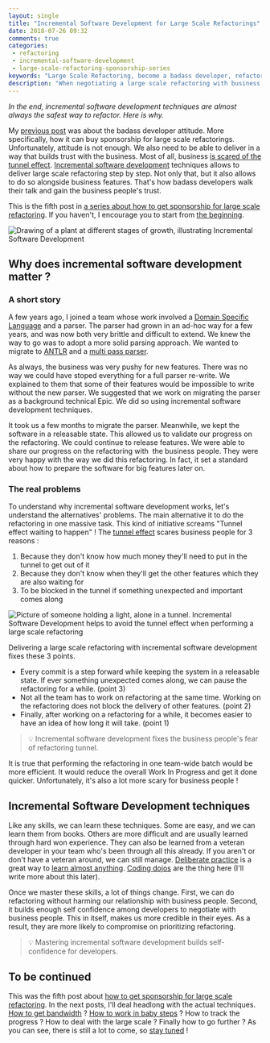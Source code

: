 ```yaml
---
layout: single
title: "Incremental Software Development for Large Scale Refactorings"
date: 2018-07-26 09:32
comments: true
categories:
 - refactoring
 - incremental-software-development
 - large-scale-refactoring-sponsorship-series
keywords: "Large Scale Refactoring, become a badass developer, refactoring large software projects, refactoring large software systems, refactoring large code base, refactoring in large software projects, incremental software development, incremental software development approach, iterative incremental software development, incremental development of software, incremental and iterative development strategies"
description: "When negotiating a large scale refactoring with business people, it's very important to know how to deliver. Incremental Software Development is the best way to mitigate risks and keep business people happy while performing a large scale refactoring. Here is why !"
---
```

*In the end, incremental software development techniques are almost always the safest way to refactor. Here is why.*

My [previous post](/principles-that-will-make-you-become-a-badass-developer/) was about the badass developer attitude. More specifically, how it can buy sponsorship for large scale refactorings. Unfortunately, attitude is not enough. We also need to be able to deliver in a way that builds trust with the business. Most of all, business [is scared of the tunnel effect](/how-to-convince-your-business-to-sponsor-a-large-scale-refactoring/). [Incremental software development](https://en.wikipedia.org/wiki/Iterative_and_incremental_development) techniques allows to deliver large scale refactoring step by step. Not only that, but it also allows to do so alongside business features. That's how badass developers walk their talk and gain the business people's trust.

This is the fifth post in [a series about how to get sponsorship for large scale refactoring]({{site.baseurl}}/categories/#large-scale-refactoring-sponsorship-series). If you haven't, I encourage you to start from [the beginning](/how-to-convince-your-business-to-sponsor-a-large-scale-refactoring/).

![Drawing of a plant at different stages of growth, illustrating Incremental Software Development]({{site.url}}{{site.baseurl}}/imgs/2018-07-20-incremental-software-development-techniques-for-large-scale-refactorings/incremental-plant.jpg)

## Why does incremental software development matter ?

### A short story

A few years ago, I joined a team whose work involved a [Domain Specific Language](https://en.wikipedia.org/wiki/Domain-specific_language) and a parser. The parser had grown in an ad-hoc way for a few years, and was now both very brittle and difficult to extend. We knew the way to go was to adopt a more solid parsing approach. We wanted to migrate to [ANTLR](http://www.antlr.org/) and a [multi pass parser](https://en.wikipedia.org/wiki/Multi-pass_compiler).

As always, the business was very pushy for new features. There was no way we could have stoped everything for a full parser re-write. We explained to them that some of their features would be impossible to write without the new parser. We suggested that we work on migrating the parser as a background technical Epic. We did so using incremental software development techniques.

It took us a few months to migrate the parser. Meanwhile, we kept the software in a releasable state. This allowed us to validate our progress on the refactoring. We could continue to release features. We were able to share our progress on the refactoring with  the business people. They were very happy with the way we did this refactoring. In fact, it set a standard about how to prepare the software for big features later on.

### The real problems

To understand why incremental software development works, let's understand the alternatives' problems. The main alternative it to do the refactoring in one massive task. This kind of initiative screams "Tunnel effect waiting to happen" ! The [tunnel effect](http://www.wethetalent.co/data-robots-ai/the-tunnel-effect-and-the-abstruse-trap/) scares business people for 3 reasons :

1.  Because they don't know how much money they'll need to put in the tunnel to get out of it
2.  Because they don't know when they'll get the other features which they are also waiting for
3.  To be blocked in the tunnel if something unexpected and important comes along

![Picture of someone holding a light, alone in a tunnel. Incremental Software Development helps to avoid the tunnel effect when performing a large scale refactoring]({{site.url}}{{site.baseurl}}/imgs/2018-07-20-incremental-software-development-techniques-for-large-scale-refactorings/tunnel-effect.jpg)

Delivering a large scale refactoring with incremental software development fixes these 3 points.

*   Every commit is a step forward while keeping the system in a releasable state. If ever something unexpected comes along, we can pause the refactoring for a while. (point 3)
*   Not all the team has to work on refactoring at the same time. Working on the refactoring does not block the delivery of other features. (point 2)
*   Finally, after working on a refactoring for a while, it becomes easier to have an idea of how long it will take. (point 1)

> 💡 Incremental software development fixes the business people's fear of refactoring tunnel.

It is true that performing the refactoring in one team-wide batch would be more efficient. It would reduce the overall Work In Progress and get it done quicker. Unfortunately, it's also a lot more scary for business people !

## Incremental Software Development techniques

Like any skills, we can learn these techniques. Some are easy, and we can learn them from books. Others are more difficult and are usually learned through hard won experience. They can also be learned from a veteran developer in your team who's been through all this already. If you aren't or don't have a veteran around, we can still manage. [Deliberate practice](https://medium.com/the-crossover-cast/deliberate-practice-learn-like-an-expert-cc3114b8a10e) is a great way to [learn almost anything](/how-i-got-my-feet-wet-with-machine-learning-with-the-first-20-hours/). [Coding dojos](http://philippe.bourgau.net{{site.baseurl}}/categories/#coding-dojo) are the thing here (I'll write more about this later).

Once we master these skills, a lot of things change. First, we can do refactoring without harming our relationship with business people. Second, it builds enough self confidence among developers to negotiate with business people. This in itself, makes us more credible in their eyes. As a result, they are more likely to compromise on prioritizing refactoring.

> 💡 Mastering incremental software development builds self-confidence for developers.

## To be continued

This was the fifth post about [how to get sponsorship for large scale refactoring]({{site.baseurl}}/categories/#large-scale-refactoring-sponsorship-series). In the next posts, I'll deal headlong with the actual techniques. [How to get bandwidth](/incremental-software-development-strategies-for-large-scale-refactoring-number-1-constant-merciless-refactoring/) ? [How to work in baby steps](/incremental-software-development-strategies-for-large-scale-refactoring-number-2-baby-steps/) ? How to track the progress ? How to deal with the large scale ? Finally how to go further ? As you can see, there is still a lot to come, so [stay tuned](http://eepurl.com/dxKE95) !
